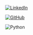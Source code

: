[![LinkedIn](https://img.shields.io/badge/LinkedIn-0077B5?style=for-the-badge&logo=linkedin&logoColor=white)](https://www.linkedin.com/in/bruno-fideliss/)

[![GitHub](https://img.shields.io/badge/GitHub-100000?style=for-the-badge&logo=github&logoColor=white)](https://github.com/BrFidelis)

![Python](https://img.shields.io/badge/python-3670A0?style=for-the-badge&logo=python&logoColor=ffdd54)
